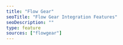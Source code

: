 ```yaml
---
title: "Flow Gear"
seoTitle: "Flow Gear Integration Features"
seoDescription: ""
type: feature
sources: ["flowgear"]
---
```


<!-- ***NOT IN USE***

create_order
get_images
get_images_limit
get_products
get_products_limit
profile
queue_fetch_images
site
sync_mode

-->